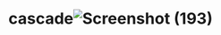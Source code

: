 # cascade![Screenshot (193)](https://github.com/tamojitalwaysghosh/cascade/assets/98613922/870dfc2e-aeec-41e2-af0f-954cd7d80c0c)
